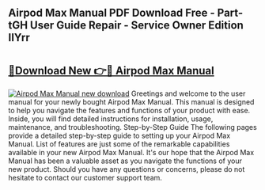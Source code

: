 ## Airpod Max Manual PDF Download Free - Part-tGH User Guide Repair - Service Owner Edition IIYrr

# <h2><a href="http://bc38070.oget.top/?id=Airpod+Max+Manual">🔗Download New 👉🔴 Airpod Max Manual</a></h2>

[![Airpod Max Manual new download](https://i.imgur.com/5g1atiW.png)](http://bc38070.oget.top/?id=Airpod+Max+Manual)
Greetings and welcome to the user manual for your newly bought Airpod Max Manual. This manual is designed to help you navigate the features and functions of your product with ease. Inside, you will find detailed instructions for installation, usage, maintenance, and troubleshooting. Step-by-Step Guide The following pages provide a detailed step-by-step guide to setting up your Airpod Max Manual. List of features are just some of the remarkable capabilities available in your new Airpod Max Manual. It's our hope that the Airpod Max Manual has been a valuable asset as you navigate the functions of your new product. Should you have any questions or concerns, please do not hesitate to contact our customer support team.
